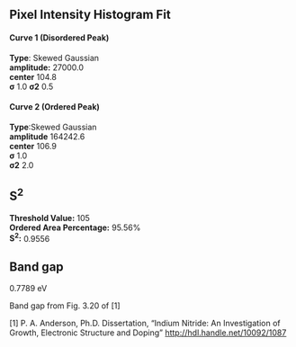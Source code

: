 ## Pixel Intensity Histogram Fit

#### Curve 1 (Disordered Peak)
**Type**: Skewed Gaussian\
**amplitude:** 27000.0\
**center** 104.8\
**σ** 1.0
**σ2** 0.5


#### Curve 2 (Ordered Peak)
**Type**:Skewed Gaussian\
**amplitude** 164242.6\
**center** 106.9\
**σ** 1.0\
**σ2** 2.0


## S<sup>2</sup>
**Threshold Value:** 105\
**Ordered Area Percentage:** 95.56%\
**S<sup>2</sup>:** 0.9556


## Band gap
0.7789 eV

Band gap from Fig. 3.20 of [1]

[1] P. A. Anderson, Ph.D. Dissertation, “Indium Nitride: An Investigation of Growth, Electronic Structure and Doping”
http://hdl.handle.net/10092/1087
